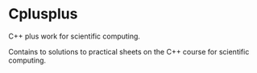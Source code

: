 # Cplusplus
C++ plus work for scientific computing.

Contains to solutions to practical sheets on the C++ course for scientific computing.
